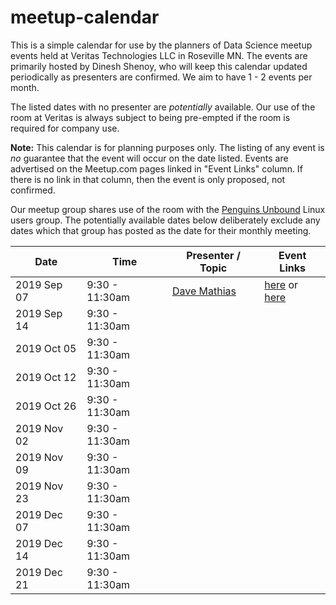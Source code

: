 # meetup-calendar

This is a simple calendar for use by the planners of Data Science meetup
events held at Veritas Technologies LLC in Roseville MN. The events are
primarily hosted by Dinesh Shenoy, who will keep this calendar updated
periodically as presenters are confirmed. We aim to have 1 - 2 events per
month.

The listed dates with no presenter are *potentially* available. Our use of
the room at Veritas is always subject to being pre-empted if the room is
required for company use.

**Note:** This calendar is for planning purposes only. The listing of any
event is *no* guarantee that the event will occur on the date listed. Events
are advertised on the Meetup.com pages linked in "Event Links" column.
If there is no link in that column, then the event is only proposed, not
confirmed.

Our meetup group shares use of the room with the [Penguins Unbound] Linux
users group. The potentially available dates below deliberately exclude
any dates which that group has posted as the date for their monthly meeting.


| Date        | Time           | Presenter / Topic | Event Links |
|-------------|----------------|-------------------|-------------|
| 2019 Sep 07 | 9:30 - 11:30am | [Dave Mathias](https://www.linkedin.com/in/davemathias1/) | [here](https://www.meetup.com/League-of-Extraordinary-Algorithms/events/262275284/) or [here](https://www.meetup.com/socialdatascience/events/264093685/) |
| 2019 Sep 14 | 9:30 - 11:30am |                   |             |
| 2019 Oct 05 | 9:30 - 11:30am |                   |             |
| 2019 Oct 12 | 9:30 - 11:30am |                   |             |
| 2019 Oct 26 | 9:30 - 11:30am |                   |             |
| 2019 Nov 02 | 9:30 - 11:30am |                   |             |
| 2019 Nov 09 | 9:30 - 11:30am |                   |             |
| 2019 Nov 23 | 9:30 - 11:30am |                   |             |
| 2019 Dec 07 | 9:30 - 11:30am |                   |             |
| 2019 Dec 14 | 9:30 - 11:30am |                   |             |
| 2019 Dec 21 | 9:30 - 11:30am |                   |             |


<!-- Links -->
[Penguins Unbound]: https://www.meetup.com/PenguinsUnbound/events/
